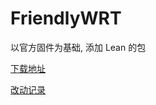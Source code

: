 # FriendlyWRT

以官方固件为基础, 添加 Lean 的包

[下载地址](https://github.com/songchenwen/nanopi-r2s/releases/download/FriendlyWRT-2020-05-19-772dcd8/FriendlyWRT-2020-05-19-772dcd8-ROM.zip)

[改动记录](CHANGELOG.md)
